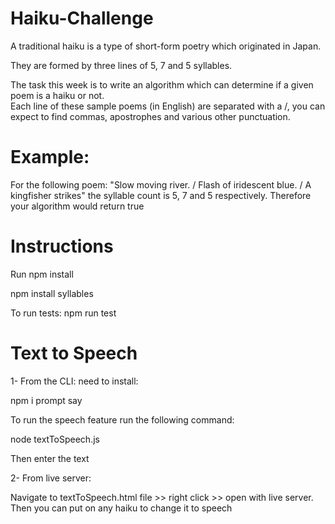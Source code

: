 # Haiku-Challenge

A traditional haiku is a type of short-form poetry which originated in Japan. 

They are formed by three lines of 5, 7 and 5 syllables. 

The task this week is to write an algorithm which can determine if a given poem is a haiku or not.  
Each line of these sample poems (in English) are separated with a /, you can expect to find commas, 
apostrophes and various other punctuation.

# Example:
For the following poem:
"Slow moving river. / Flash of iridescent blue. / A kingfisher strikes"
the syllable count is 5, 7 and 5 respectively. Therefore your algorithm would return true

# Instructions
Run npm install

npm install syllables

To run tests: npm run test

# Text to Speech
1- From the CLI: need to install:

npm i prompt say

To run the speech feature run the following command:

node textToSpeech.js

Then enter the text 

2- From live server:

Navigate to textToSpeech.html file >> right click >> open with live server. Then you can put on any haiku to change it to speech

